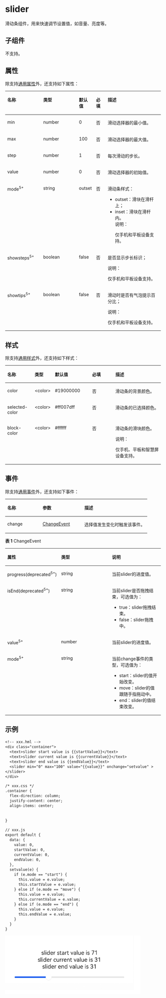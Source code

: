 # slider<a name="ZH-CN_TOPIC_0000001127125056"></a>

滑动条组件，用来快速调节设置值，如音量、亮度等。

## 子组件<a name="section9288143101012"></a>

不支持。

## 属性<a name="section2907183951110"></a>

除支持[通用属性](js-components-common-attributes.md)外，还支持如下属性：

<table><thead align="left"><tr><th class="cellrowborder" valign="top" width="23.119999999999997%" id="mcps1.1.6.1.1"><p>名称</p>
</th>
<th class="cellrowborder" valign="top" width="23.119999999999997%" id="mcps1.1.6.1.2"><p>类型</p>
</th>
<th class="cellrowborder" valign="top" width="10.48%" id="mcps1.1.6.1.3"><p>默认值</p>
</th>
<th class="cellrowborder" valign="top" width="7.5200000000000005%" id="mcps1.1.6.1.4"><p>必填</p>
</th>
<th class="cellrowborder" valign="top" width="35.76%" id="mcps1.1.6.1.5"><p>描述</p>
</th>
</tr>
</thead>
<tbody><tr><td class="cellrowborder" valign="top" width="23.119999999999997%" headers="mcps1.1.6.1.1 "><p>min</p>
</td>
<td class="cellrowborder" valign="top" width="23.119999999999997%" headers="mcps1.1.6.1.2 "><p>number</p>
</td>
<td class="cellrowborder" valign="top" width="10.48%" headers="mcps1.1.6.1.3 "><p>0</p>
</td>
<td class="cellrowborder" valign="top" width="7.5200000000000005%" headers="mcps1.1.6.1.4 "><p>否</p>
</td>
<td class="cellrowborder" valign="top" width="35.76%" headers="mcps1.1.6.1.5 "><p>滑动选择器的最小值。</p>
</td>
</tr>
<tr><td class="cellrowborder" valign="top" width="23.119999999999997%" headers="mcps1.1.6.1.1 "><p>max</p>
</td>
<td class="cellrowborder" valign="top" width="23.119999999999997%" headers="mcps1.1.6.1.2 "><p>number</p>
</td>
<td class="cellrowborder" valign="top" width="10.48%" headers="mcps1.1.6.1.3 "><p>100</p>
</td>
<td class="cellrowborder" valign="top" width="7.5200000000000005%" headers="mcps1.1.6.1.4 "><p>否</p>
</td>
<td class="cellrowborder" valign="top" width="35.76%" headers="mcps1.1.6.1.5 "><p>滑动选择器的最大值。</p>
</td>
</tr>
<tr><td class="cellrowborder" valign="top" width="23.119999999999997%" headers="mcps1.1.6.1.1 "><p>step</p>
</td>
<td class="cellrowborder" valign="top" width="23.119999999999997%" headers="mcps1.1.6.1.2 "><p>number</p>
</td>
<td class="cellrowborder" valign="top" width="10.48%" headers="mcps1.1.6.1.3 "><p>1</p>
</td>
<td class="cellrowborder" valign="top" width="7.5200000000000005%" headers="mcps1.1.6.1.4 "><p>否</p>
</td>
<td class="cellrowborder" valign="top" width="35.76%" headers="mcps1.1.6.1.5 "><p>每次滑动的步长。</p>
</td>
</tr>
<tr><td class="cellrowborder" valign="top" width="23.119999999999997%" headers="mcps1.1.6.1.1 "><p>value</p>
</td>
<td class="cellrowborder" valign="top" width="23.119999999999997%" headers="mcps1.1.6.1.2 "><p>number</p>
</td>
<td class="cellrowborder" valign="top" width="10.48%" headers="mcps1.1.6.1.3 "><p>0</p>
</td>
<td class="cellrowborder" valign="top" width="7.5200000000000005%" headers="mcps1.1.6.1.4 "><p>否</p>
</td>
<td class="cellrowborder" valign="top" width="35.76%" headers="mcps1.1.6.1.5 "><p>滑动选择器的初始值。</p>
</td>
</tr>
<tr><td class="cellrowborder" valign="top" width="23.119999999999997%" headers="mcps1.1.6.1.1 "><p>mode<sup>5+</sup></p>
</td>
<td class="cellrowborder" valign="top" width="23.119999999999997%" headers="mcps1.1.6.1.2 "><p>string</p>
</td>
<td class="cellrowborder" valign="top" width="10.48%" headers="mcps1.1.6.1.3 "><p>outset</p>
</td>
<td class="cellrowborder" valign="top" width="7.5200000000000005%" headers="mcps1.1.6.1.4 "><p>否</p>
</td>
<td class="cellrowborder" valign="top" width="35.76%" headers="mcps1.1.6.1.5 "><p>滑动条样式：</p>
<ul><li>outset：滑块在滑杆上；</li><li>inset：滑块在滑杆内。<div class="note"><span class="notetitle"> 说明： </span><div class="notebody"><p>仅手机和平板设备支持。</p>
</div></div>
</li></ul>
</td>
</tr>
<tr><td class="cellrowborder" valign="top" width="23.119999999999997%" headers="mcps1.1.6.1.1 "><p>showsteps<sup>5+</sup></p>
</td>
<td class="cellrowborder" valign="top" width="23.119999999999997%" headers="mcps1.1.6.1.2 "><p>boolean</p>
</td>
<td class="cellrowborder" valign="top" width="10.48%" headers="mcps1.1.6.1.3 "><p>false</p>
</td>
<td class="cellrowborder" valign="top" width="7.5200000000000005%" headers="mcps1.1.6.1.4 "><p>否</p>
</td>
<td class="cellrowborder" valign="top" width="35.76%" headers="mcps1.1.6.1.5 "><p>是否显示步长标识；</p>
<div class="note"><span class="notetitle"> 说明： </span><div class="notebody"><p>仅手机和平板设备支持。</p>
</div></div>
</td>
</tr>
<tr><td class="cellrowborder" valign="top" width="23.119999999999997%" headers="mcps1.1.6.1.1 "><p>showtips<sup>5+</sup></p>
</td>
<td class="cellrowborder" valign="top" width="23.119999999999997%" headers="mcps1.1.6.1.2 "><p>boolean</p>
</td>
<td class="cellrowborder" valign="top" width="10.48%" headers="mcps1.1.6.1.3 "><p>false</p>
</td>
<td class="cellrowborder" valign="top" width="7.5200000000000005%" headers="mcps1.1.6.1.4 "><p>否</p>
</td>
<td class="cellrowborder" valign="top" width="35.76%" headers="mcps1.1.6.1.5 "><p>滑动时是否有气泡提示百分比；</p>
<div class="note"><span class="notetitle"> 说明： </span><div class="notebody"><p>仅手机和平板设备支持。</p>
</div></div>
</td>
</tr>
</tbody>
</table>

## 样式<a name="section5775351116"></a>

除支持[通用样式](js-components-common-styles.md)外，还支持如下样式：

<table><thead align="left"><tr><th class="cellrowborder" valign="top" width="17.688231176882315%" id="mcps1.1.6.1.1"><p>名称</p>
</th>
<th class="cellrowborder" valign="top" width="10.588941105889413%" id="mcps1.1.6.1.2"><p>类型</p>
</th>
<th class="cellrowborder" valign="top" width="24.18758124187582%" id="mcps1.1.6.1.3"><p>默认值</p>
</th>
<th class="cellrowborder" valign="top" width="15.578442155784424%" id="mcps1.1.6.1.4"><p>必填</p>
</th>
<th class="cellrowborder" valign="top" width="31.95680431956805%" id="mcps1.1.6.1.5"><p>描述</p>
</th>
</tr>
</thead>
<tbody><tr><td class="cellrowborder" valign="top" width="17.688231176882315%" headers="mcps1.1.6.1.1 "><p>color</p>
</td>
<td class="cellrowborder" valign="top" width="10.588941105889413%" headers="mcps1.1.6.1.2 "><p>&lt;color&gt;</p>
</td>
<td class="cellrowborder" valign="top" width="24.18758124187582%" headers="mcps1.1.6.1.3 "><p>#19000000</p>
</td>
<td class="cellrowborder" valign="top" width="15.578442155784424%" headers="mcps1.1.6.1.4 "><p>否</p>
</td>
<td class="cellrowborder" valign="top" width="31.95680431956805%" headers="mcps1.1.6.1.5 "><p>滑动条的背景颜色。</p>
</td>
</tr>
<tr><td class="cellrowborder" valign="top" width="17.688231176882315%" headers="mcps1.1.6.1.1 "><p>selected-color</p>
</td>
<td class="cellrowborder" valign="top" width="10.588941105889413%" headers="mcps1.1.6.1.2 "><p>&lt;color&gt;</p>
</td>
<td class="cellrowborder" valign="top" width="24.18758124187582%" headers="mcps1.1.6.1.3 "><p>#ff007dff</p>
</td>
<td class="cellrowborder" valign="top" width="15.578442155784424%" headers="mcps1.1.6.1.4 "><p>否</p>
</td>
<td class="cellrowborder" valign="top" width="31.95680431956805%" headers="mcps1.1.6.1.5 "><p>滑动条的已选择颜色。</p>
</td>
</tr>
<tr><td class="cellrowborder" valign="top" width="17.688231176882315%" headers="mcps1.1.6.1.1 "><p>block-color</p>
</td>
<td class="cellrowborder" valign="top" width="10.588941105889413%" headers="mcps1.1.6.1.2 "><p>&lt;color&gt;</p>
</td>
<td class="cellrowborder" valign="top" width="24.18758124187582%" headers="mcps1.1.6.1.3 "><p>#ffffff</p>
</td>
<td class="cellrowborder" valign="top" width="15.578442155784424%" headers="mcps1.1.6.1.4 "><p>否</p>
</td>
<td class="cellrowborder" valign="top" width="31.95680431956805%" headers="mcps1.1.6.1.5 "><p>滑动条的滑块颜色。</p>
<div class="note"><span class="notetitle"> 说明： </span><div class="notebody"><p>仅手机、平板和智慧屏设备支持。</p>
</div></div>
</td>
</tr>
</tbody>
</table>

## 事件<a name="section412849105010"></a>

除支持[通用事件](js-components-common-events.md)外，还支持如下事件：

<table><thead align="left"><tr><th class="cellrowborder" valign="top" width="24.852485248524854%" id="mcps1.1.4.1.1"><p>名称</p>
</th>
<th class="cellrowborder" valign="top" width="29.452945294529453%" id="mcps1.1.4.1.2"><p>参数</p>
</th>
<th class="cellrowborder" valign="top" width="45.69456945694569%" id="mcps1.1.4.1.3"><p>描述</p>
</th>
</tr>
</thead>
<tbody><tr><td class="cellrowborder" valign="top" width="24.852485248524854%" headers="mcps1.1.4.1.1 "><p>change</p>
</td>
<td class="cellrowborder" valign="top" width="29.452945294529453%" headers="mcps1.1.4.1.2 "><p><a href="#table12318174214516">ChangeEvent</a></p>
</td>
<td class="cellrowborder" valign="top" width="45.69456945694569%" headers="mcps1.1.4.1.3 "><p>选择值发生变化时触发该事件。</p>
</td>
</tr>
</tbody>
</table>

**表 1**  ChangeEvent

<a name="table12318174214516"></a>
<table><thead align="left"><tr><th class="cellrowborder" valign="top" width="33.33333333333333%" id="mcps1.2.4.1.1"><p>属性</p>
</th>
<th class="cellrowborder" valign="top" width="33.33333333333333%" id="mcps1.2.4.1.2"><p>类型</p>
</th>
<th class="cellrowborder" valign="top" width="33.33333333333333%" id="mcps1.2.4.1.3"><p>说明</p>
</th>
</tr>
</thead>
<tbody><tr><td class="cellrowborder" valign="top" width="33.33333333333333%" headers="mcps1.2.4.1.1 "><p>progress(deprecated<sup><span>5+</span></sup>)</p>
</td>
<td class="cellrowborder" valign="top" width="33.33333333333333%" headers="mcps1.2.4.1.2 "><p>string</p>
</td>
<td class="cellrowborder" valign="top" width="33.33333333333333%" headers="mcps1.2.4.1.3 "><p>当前slider的进度值。</p>
</td>
</tr>
<tr><td class="cellrowborder" valign="top" width="33.33333333333333%" headers="mcps1.2.4.1.1 "><p>isEnd(deprecated<sup><span>5+</span></sup>)</p>
</td>
<td class="cellrowborder" valign="top" width="33.33333333333333%" headers="mcps1.2.4.1.2 "><p>string</p>
</td>
<td class="cellrowborder" valign="top" width="33.33333333333333%" headers="mcps1.2.4.1.3 "><p>当前slider是否拖拽结束，可选值为：</p>
<ul><li>true：slider拖拽结束。</li><li>false：slider拖拽中。</li></ul>
</td>
</tr>
<tr><td class="cellrowborder" valign="top" width="33.33333333333333%" headers="mcps1.2.4.1.1 "><p>value<sup><span>5+</span></sup></p>
</td>
<td class="cellrowborder" valign="top" width="33.33333333333333%" headers="mcps1.2.4.1.2 "><p>number</p>
</td>
<td class="cellrowborder" valign="top" width="33.33333333333333%" headers="mcps1.2.4.1.3 "><p>当前slider的进度值。</p>
</td>
</tr>
<tr><td class="cellrowborder" valign="top" width="33.33333333333333%" headers="mcps1.2.4.1.1 "><p>mode<sup><span>5+</span></sup></p>
</td>
<td class="cellrowborder" valign="top" width="33.33333333333333%" headers="mcps1.2.4.1.2 "><p>string</p>
</td>
<td class="cellrowborder" valign="top" width="33.33333333333333%" headers="mcps1.2.4.1.3 "><p>当前change事件的类型，可选值为：</p>
<ul><li>start：slider的值开始改变。</li><li>move：slider的值跟随手指拖动中。</li><li>end：slider的值结束改变。</li></ul>
</td>
</tr>
</tbody>
</table>

## 示例<a name="section166243517816"></a>

```
<!-- xxx.hml -->
<div class="container">
  <text>slider start value is {{startValue}}</text>
  <text>slider current value is {{currentValue}}</text>
  <text>slider end value is {{endValue}}</text>
  <slider min="0" max="100" value="{{value}}" onchange="setvalue" ></slider>
</div>
```

```
/* xxx.css */
.container {
  flex-direction: column;
  justify-content: center;
  align-items: center;
  
  
}
```

```
// xxx.js
export default {
  data: {
    value: 0,
    startValue: 0,
    currentValue: 0,
    endValue: 0,
  },
  setvalue(e) {
    if (e.mode == "start") {
      this.value = e.value;
      this.startValue = e.value;
    } else if (e.mode == "move") {
      this.value = e.value;
      this.currentValue = e.value;
    } else if (e.mode == "end") {
      this.value = e.value;
      this.endValue = e.value;
    }
  }
}
```

![](figures/slider.png)

